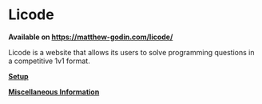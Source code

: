 # Licode

**Available on https://matthew-godin.com/licode/**

Licode is a website that allows its users to solve programming questions in a competitive 1v1 format.

**[Setup](https://github.com/matthew-godin/Licode/tree/master/documentation/setup)**

**[Miscellaneous Information](https://github.com/matthew-godin/Licode/tree/master/documentation/miscellaneous-information)**
